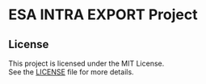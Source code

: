 # ESA INTRA EXPORT Project

## License

This project is licensed under the MIT License.  
See the [LICENSE](LICENSE) file for more details.
